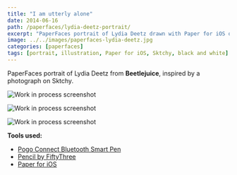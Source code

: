 ```yaml
---
title: "I am utterly alone"
date: 2014-06-16
path: /paperfaces/lydia-deetz-portrait/
excerpt: "PaperFaces portrait of Lydia Deetz drawn with Paper for iOS on an iPad."
image: ../../images/paperfaces-lydia-deetz.jpg
categories: [paperfaces]
tags: [portrait, illustration, Paper for iOS, Sktchy, black and white]
---
```


PaperFaces portrait of Lydia Deetz from **Beetlejuice**, inspired by a photograph on Sktchy.

![Work in process screenshot](../../images/paperfaces-lydia-deetz-process-1-lg.jpg)

![Work in process screenshot](../../images/paperfaces-lydia-deetz-process-2-lg.jpg)

![Work in process screenshot](../../images/paperfaces-lydia-deetz-process-3-lg.jpg)

**Tools used:**

- [Pogo Connect Bluetooth Smart Pen](https://www.amazon.com/gp/product/B009K448L4/ref=as_li_ss_tl?ie=UTF8&camp=1789&creative=390957&creativeASIN=B009K448L4&linkCode=as2&tag=mademist-20)
- [Pencil by FiftyThree](https://amzn.to/35tCkJW)
- [Paper for iOS](https://paper.bywetransfer.com/)
